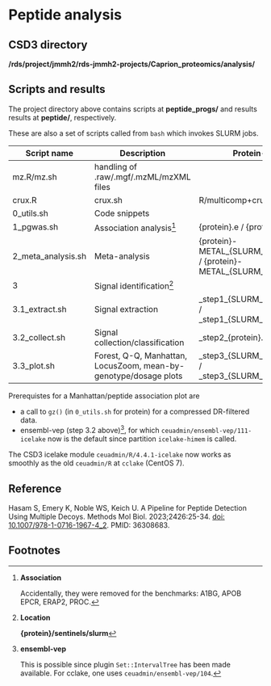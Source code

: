 # Peptide analysis

## CSD3 directory

**/rds/project/jmmh2/rds-jmmh2-projects/Caprion_proteomics/analysis/**

## Scripts and results

The project directory above contains scripts at **peptide_progs/** and results results at **peptide/**, respectively.

These are also a set of scripts called from `bash` which invokes SLURM jobs.

Script name| Description          | Protein-specific error/output
-----------|----------------------|-----------------------------------------------------------
mz.R/mz.sh | handling of .raw/.mgf/.mzML/mzXML files
crux.R|crux.sh | R/multicomp+crux pipeline
0_utils.sh | Code snippets
1_pgwas.sh | Association analysis[^association] | {protein}.e / {protein}.o
2_meta_analysis.sh | Meta-analysis| {protein}-METAL\_{SLURM\_job\_id}\_{phenotype\_number}.e / {protein}-METAL\_{SLURM\_job\_id}\_{phenotype\_number}.o
3 | Signal identification[^location]
3.1_extract.sh | Signal extraction | \_step1\_{SLURM\_job\_id}\_{phenotype\_number}.e / \_step1\_{SLURM\_job\_id}\_{phenotype\_number}.o
3.2_collect.sh | Signal collection/classification | \_step2\_{protein}.e / \_step2\_{protein}.o
3.3_plot.sh | Forest, Q-Q, Manhattan, LocusZoom, mean-by-genotype/dosage plots | \_step3\_{SLURM\_job\_id}\_{phenotype\_number}.e / \_step3\_{SLURM\_job\_id}\_{phenotype\_number}.o

Prerequistes for a Manhattan/peptide association plot are

- a call to `gz()` (in `0_utils.sh` for protein) for a compressed DR-filtered data.
- ensembl-vep (step 3.2 above)[^vep], for which `ceuadmin/ensembl-vep/111-icelake` now is the default since partition `icelake-himem` is called.

The CSD3 icelake module `ceuadmin/R/4.4.1-icelake` now works as smoothly as the old `ceuadmin/R` at `cclake` (CentOS 7).

## Reference

Hasam S, Emery K, Noble WS, Keich U. A Pipeline for Peptide Detection Using Multiple Decoys. Methods Mol Biol. 2023;2426:25-34. [doi: 10.1007/978-1-0716-1967-4_2](https://link.springer.com/protocol/10.1007/978-1-0716-1967-4_2). PMID: 36308683.

## Footnotes

[^association]: **Association**

    Accidentally, they were removed for the benchmarks: A1BG, APOB EPCR, ERAP2, PROC.

[^location]: **Location**

    **{protein}/sentinels/slurm**

[^vep]: **ensembl-vep**

    This is possible since plugin `Set::IntervalTree` has been made available. For cclake, one uses `ceuadmin/ensembl-vep/104`.
